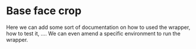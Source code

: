 # Base face crop

Here we can add some sort of documentation on how to used the wrapper, how to test it, ....
We can even amend a specific environment to run the wrapper.
